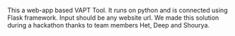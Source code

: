 This a web-app based VAPT Tool. It runs on python and is connected using Flask framework.
Input should be any website url.
We made this solution during a hackathon thanks to team members Het, Deep and Shourya.
